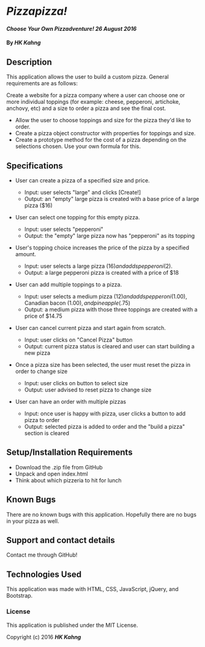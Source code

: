 # _Pizzapizza!_

#### _Choose Your Own Pizzadventure! 26 August 2016_

#### By _**HK Kahng**_

## Description

This application allows the user to build a custom pizza. General requirements are as follows:

Create a website for a pizza company where a user can choose one or more individual toppings (for example: cheese, pepperoni, artichoke, anchovy, etc) and a size to order a pizza and see the final cost.

* Allow the user to choose toppings and size for the pizza they'd like to order.
* Create a pizza object constructor with properties for toppings and size.
* Create a prototype method for the cost of a pizza depending on the selections chosen. Use your own formula for this.

## Specifications

* User can create a pizza of a specified size and price.
  * Input: user selects "large" and clicks [Create!]
  * Output: an "empty" large pizza is created with a base price of a large pizza ($16)

* User can select one topping for this empty pizza.
  * Input: user selects "pepperoni"
  * Output: the "empty" large pizza now has "pepperoni" as its topping

* User's topping choice increases the price of the pizza by a specified amount.
  * Input: user selects a large pizza ($16) and adds pepperoni ($2).
  * Output: a large pepperoni pizza is created with a price of $18

* User can add multiple toppings to a pizza.
  * Input: user selects a medium pizza ($12) and adds pepperoni ($1.00), Canadian bacon ($1.00), and pineapple ($.75)
  * Output: a medium pizza with those three toppings are created with a price of $14.75

* User can cancel current pizza and start again from scratch.
  * Input: user clicks on "Cancel Pizza" button
  * Output: current pizza status is cleared and user can start building a new pizza

* Once a pizza size has been selected, the user must reset the pizza in order to change size
  * Input: user clicks on button to select size
  * Output: user advised to reset pizza to change size

* User can have an order with multiple pizzas
  * Input: once user is happy with pizza, user clicks a button to add pizza to order
  * Output: selected pizza is added to order and the "build a pizza" section is cleared

## Setup/Installation Requirements

* Download the .zip file from GitHub
* Unpack and open index.html
* Think about which pizzeria to hit for lunch

## Known Bugs

There are no known bugs with this application. Hopefully there are no bugs in your pizza as well.

## Support and contact details

Contact me through GitHub!

## Technologies Used

This application was made with HTML, CSS, JavaScript, jQuery, and Bootstrap.

### License

This application is published under the MIT License.

Copyright (c) 2016 **_HK Kahng_**
